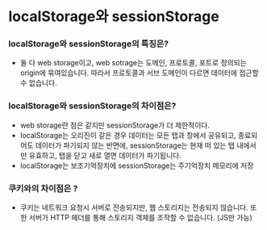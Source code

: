 # localStorage와 sessionStorage

### localStorage와 sessionStorage의 특징은?
- 둘 다 web storage이고, web sotrage는 도메인, 프로토콜, 포트로 정의되는 origin에 묶여있습니다. 따라서 프로토콜과 서브 도메인이 다르면 데이터에 접근할 수 없습니다.

### localStorage와 sessionStorage의 차이점은?
- web storage란 점은 같지만 sessionStorage가 더 제한적이다. 
- localStorage는 오리진이 같은 경우 데이터는 모든 탭과 창에서 공유되고, 종료되어도 데이터가 파기되지 않는 반면에, sessionStorage는 현재 떠 있는 탭 내에서만 유효하고, 탭을 닫고 새로 열면 데이터가 파기됩니다.
- localStorage는 보조기억장치에 sessionStorage는 주기억장치 메모리에 저장

### 쿠키와의 차이점은 ?
- 쿠키는 네트워크 요청시 서버로 전송되지만, 웹 스토리지는 전송되지 않습니다. 또한 서버가 HTTP 헤더를 통해 스토리지 객체를 조작할 수 없습니다. (JS만 가능)